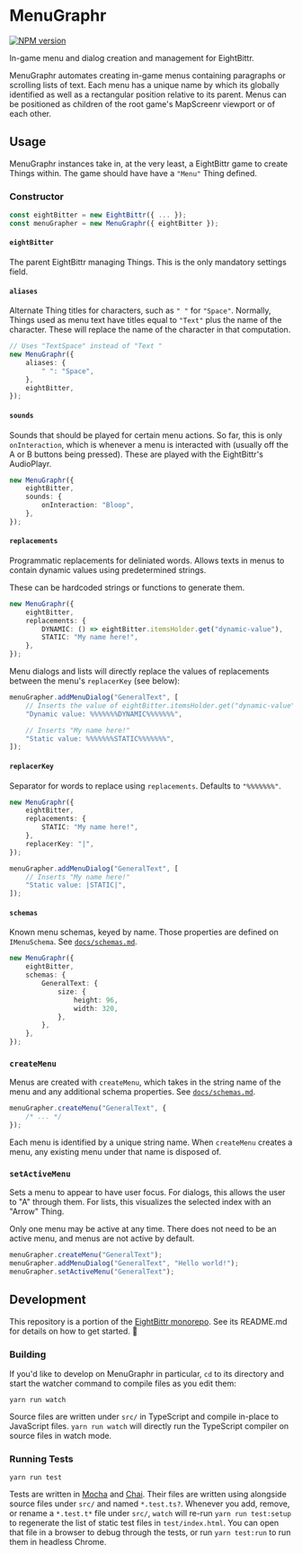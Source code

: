 <!-- Top -->
# MenuGraphr

[![NPM version](https://badge.fury.io/js/menugraphr.svg)](http://badge.fury.io/js/menugraphr)

In-game menu and dialog creation and management for EightBittr.
<!-- /Top -->

MenuGraphr automates creating in-game menus containing paragraphs or scrolling lists of text.
Each menu has a unique name by which its globally identified as well as a rectangular position relative to its parent.
Menus can be positioned as children of the root game's MapScreenr viewport or of each other.

## Usage

MenuGraphr instances take in, at the very least, a EightBittr game to create Things within.
The game should have have a `"Menu"` Thing defined.

### Constructor

```typescript
const eightBitter = new EightBittr({ ... });
const menuGrapher = new MenuGraphr({ eightBitter });
```

#### `eightBitter`

The parent EightBittr managing Things.
This is the only mandatory settings field.

#### `aliases`

Alternate Thing titles for characters, such as `" "` for `"Space"`.
Normally, Things used as menu text have titles equal to `"Text"` plus the name of the character.
These will replace the name of the character in that computation.

```typescript
// Uses "TextSpace" instead of "Text "
new MenuGraphr({
    aliases: {
        " ": "Space",
    },
    eightBitter,
});
```

#### `sounds`

Sounds that should be played for certain menu actions.
So far, this is only `onInteraction`, which is whenever a menu is interacted with
(usually off the A or B buttons being pressed).
These are played with the EightBittr's AudioPlayr.

```typescript
new MenuGraphr({
    eightBitter,
    sounds: {
        onInteraction: "Bloop",
    },
});
```

#### `replacements`

Programmatic replacements for deliniated words.
Allows texts in menus to contain dynamic values using predetermined strings.

These can be hardcoded strings or functions to generate them.

```typescript
new MenuGraphr({
    eightBitter,
    replacements: {
        DYNAMIC: () => eightBitter.itemsHolder.get("dynamic-value"),
        STATIC: "My name here!",
    },
});
```

Menu dialogs and lists will directly replace the values of replacements between the menu's `replacerKey` (see below):

```typescript
menuGrapher.addMenuDialog("GeneralText", [
    // Inserts the value of eightBitter.itemsHolder.get("dynamic-value")
    "Dynamic value: %%%%%%%DYNAMIC%%%%%%%",

    // Inserts "My name here!"
    "Static value: %%%%%%%STATIC%%%%%%%",
]);
```

#### `replacerKey`

Separator for words to replace using `replacements`.
Defaults to `"%%%%%%%"`.

```typescript
new MenuGraphr({
    eightBitter,
    replacements: {
        STATIC: "My name here!",
    },
    replacerKey: "|",
});
```

```typescript
menuGrapher.addMenuDialog("GeneralText", [
    // Inserts "My name here!"
    "Static value: |STATIC|",
]);
```

#### `schemas`

Known menu schemas, keyed by name.
Those properties are defined on `IMenuSchema`.
See [`docs/schemas.md`](./docs/schemas.md).

```typescript
new MenuGraphr({
    eightBitter,
    schemas: {
        GeneralText: {
            size: {
                height: 96,
                width: 320,
            },
        },
    },
});
```

### `createMenu`

Menus are created with `createMenu`, which takes in the string name of the menu and any additional schema properties.
See [`docs/schemas.md`](./docs/schemas.md).

```typescript
menuGrapher.createMenu("GeneralText", {
    /* ... */
});
```

Each menu is identified by a unique string name.
When `createMenu` creates a menu, any existing menu under that name is disposed of.

### `setActiveMenu`

Sets a menu to appear to have user focus.
For dialogs, this allows the user to "A" through them.
For lists, this visualizes the selected index with an "Arrow" Thing.

Only one menu may be active at any time.
There does not need to be an active menu, and menus are not active by default.

```typescript
menuGrapher.createMenu("GeneralText");
menuGrapher.addMenuDialog("GeneralText", "Hello world!");
menuGrapher.setActiveMenu("GeneralText");
```

<!-- Development -->
## Development

This repository is a portion of the [EightBittr monorepo](https://raw.githubusercontent.com/FullScreenShenanigans/EightBittr).
See its README.md for details on how to get started. 💖

### Building

If you'd like to develop on MenuGraphr in particular, `cd` to its directory and start the watcher command to compile files as you edit them:

```shell
yarn run watch
```

Source files are written under `src/` in TypeScript and compile in-place to JavaScript files.
`yarn run watch` will directly run the TypeScript compiler on source files in watch mode.

### Running Tests

```shell
yarn run test
```

Tests are written in [Mocha](https://github.com/mochajs/mocha) and [Chai](https://github.com/chaijs/chai).
Their files are written using alongside source files under `src/` and named `*.test.ts?`.
Whenever you add, remove, or rename a `*.test.t*` file under `src/`, `watch` will re-run `yarn run test:setup` to regenerate the list of static test files in `test/index.html`.
You can open that file in a browser to debug through the tests, or run `yarn test:run` to run them in headless Chrome.

<!-- Maps -->
<!-- /Maps -->
<!-- /Development -->
